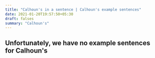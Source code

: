 ```yaml
---
title: "Calhoun's in a sentence | Calhoun's example sentences"
date: 2021-01-20T19:57:50+05:30
draft: falses
summary: "Calhoun's"
---
```

## Unfortunately, we have no example sentences for Calhoun's                 
